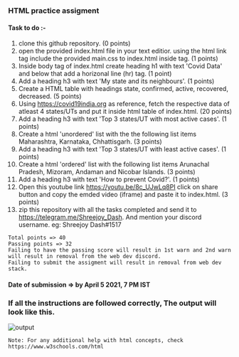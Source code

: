 ### HTML practice assigment

#### Task to do :-
1. clone this github repository. (0 points)
2. open the provided index.html file in your text editior. using the html link tag include the provided main.css to index.html inside <head> tag. (1 points)
3. Inside body tag of index.html create heading h1 with text 'Covid Data' and below that add a horizonal line (hr) tag. (1 point)
4. Add a heading h3 with text 'My state and its neighbours'. (1 points)
5. Create a HTML table with headings state, confirmed, active, recovered, decreased. (5 points)
6. Using https://covid19india.org as reference, fetch the respective data of atleast 4 states/UTs and put it inside html table of index.html. (20 points)
7. Add a heading h3 with text 'Top 3 states/UT with most active cases'. (1 points)
8. Create a html 'unordered' list with the the following list items Maharashtra, Karnataka, Chhattisgarh. (3 points)
9. Add a heading h3 with text 'Top 3 states/UT with least active cases'. (1 points)
10. Create a html 'ordered' list with the following list items Arunachal Pradesh, Mizoram, Andaman and Nicobar Islands. (3 points)
11. Add a heading h3 with text 'How to prevent Covid?'. (1 points)
12. Open this youtube link https://youtu.be/8c_UJwLq8PI click on share button and copy the emded video (iframe) and paste it to index.html. (3 points)
13. zip this repository with all the tasks completed and send it to https://telegram.me/Shreejoy_Dash. And mention your discord username. eg: Shreejoy Dash#1517

```
Total points => 40
Passing points => 32
Failing to have the passing score will result in 1st warn and 2nd warn will result in removal from the web dev discord.
Failing to submit the assigment will result in removal from web dev stack. 
```

#### Date of submission => by April 5 2021, 7 PM IST

### If all the instructions are followed correctly, The output will look like this.
![output](https://raw.githubusercontent.com/1941012973/cwc_web_dev_assigment/main/output.jpg)


```
Note: For any additional help with html concepts, check https://www.w3schools.com/html
```

